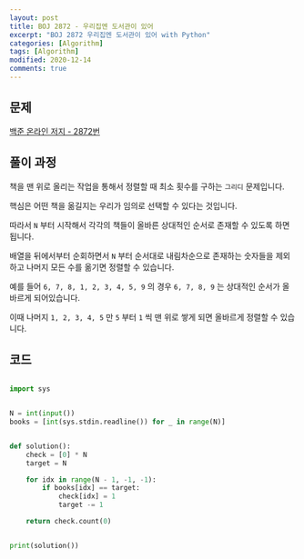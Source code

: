 ```yaml
---
layout: post
title: BOJ 2872 - 우리집엔 도서관이 있어
excerpt: "BOJ 2872 우리집엔 도서관이 있어 with Python"
categories: [Algorithm]
tags: [Algorithm]
modified: 2020-12-14
comments: true
---
```


## 문제

[백준 온라인 저지 - 2872번](https://www.acmicpc.net/problem/2872)

## 풀이 과정

책을 맨 위로 올리는 작업을 통해서 정렬할 때 최소 횟수를 구하는 `그리디` 문제입니다.

핵심은 어떤 책을 옮길지는 우리가 임의로 선택할 수 있다는 것입니다.

따라서 `N` 부터 시작해서 각각의 책들이 올바른 상대적인 순서로 존재할 수 있도록 하면 됩니다.

배열을 뒤에서부터 순회하면서 `N` 부터 순서대로 내림차순으로 존재하는 숫자들을 제외하고 나머지 모든 수를 옮기면 정렬할 수 있습니다.

예를 들어 `6, 7, 8, 1, 2, 3, 4, 5, 9` 의 경우 `6, 7, 8, 9` 는 상대적인 순서가 올바르게 되어있습니다.

이때 나머지 `1, 2, 3, 4, 5` 만 `5` 부터 `1` 씩 맨 위로 쌓게 되면 올바르게 정렬할 수 있습니다.

## 코드

```python

import sys


N = int(input())
books = [int(sys.stdin.readline()) for _ in range(N)]


def solution():
    check = [0] * N
    target = N

    for idx in range(N - 1, -1, -1):
        if books[idx] == target:
            check[idx] = 1
            target -= 1

    return check.count(0)


print(solution())

```
